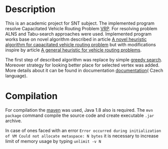 # Description
This is an academic project for SNT subject. The implemented program resolve Capacitated Vehicle Routing Problem [VRP](https://en.wikipedia.org/wiki/Vehicle_routing_problem).
For resolving problem  ALNS and Tabu-search approaches were used. Implemented program works base on novel algorithm described in article [A novel heuristic algorithm for capacitated vehicle routing problem](https://link.springer.com/content/pdf/10.1007%2Fs40092-017-0187-9.pdf)
but with modifications inspire by article [A general heuristic for vehicle routing problems](https://www.sciencedirect.com/science/article/pii/S0305054805003023).

The first step of described algorithm was replace by simple [greedy search](https://en.wikipedia.org/wiki/Greedy_algorithm).
Moreover strategy for looking better place for selected vertex was added. More details about it can be found in documentation [documentation](https://www.overleaf.com/read/tyjqkfzrxyvf)( Czech language).

# Compilation
For compilation the [maven](https://maven.apache.org) was used, Java 1.8 also is required.
The `mvn package` command compile the source code and create executable `.jar` archive.

In case of ones faced with an error `Error occurred during initialization of VM Could not allocate metaspace: N bytes`
it is necessary to increase limit of memory usage by typing `unlimit -v N`
